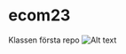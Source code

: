 # ecom23
Klassen första repo
![Alt text](https://github.com/MarcoParrra/ecom23/blob/f4cb47131d031bca73efeb9906d48a275dbd0749/Bilder/MP%20Digitala%20L%C3%B6sningar.png)
